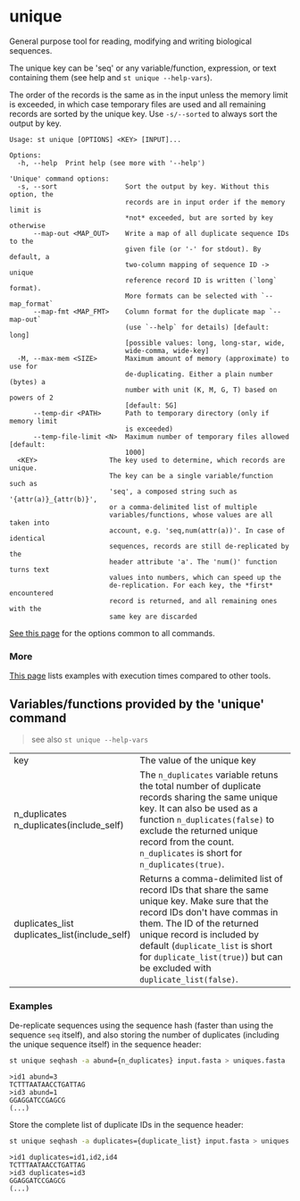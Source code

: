 # unique
General purpose tool for reading, modifying and writing biological sequences.

The unique key can be 'seq' or any variable/function, expression, or
text containing them (see <KEY> help and `st unique --help-vars`).

The order of the records is the same as in the input unless the memory limit
is exceeded, in which case temporary files are used and all remaining records
are sorted by the unique key. Use `-s/--sorted` to always sort the output
by key.


```
Usage: st unique [OPTIONS] <KEY> [INPUT]...

Options:
  -h, --help  Print help (see more with '--help')

'Unique' command options:
  -s, --sort                 Sort the output by key. Without this option, the
                             records are in input order if the memory limit is
                             *not* exceeded, but are sorted by key otherwise
      --map-out <MAP_OUT>    Write a map of all duplicate sequence IDs to the
                             given file (or '-' for stdout). By default, a
                             two-column mapping of sequence ID -> unique
                             reference record ID is written (`long` format).
                             More formats can be selected with `--map_format`
      --map-fmt <MAP_FMT>    Column format for the duplicate map `--map-out`
                             (use `--help` for details) [default: long]
                             [possible values: long, long-star, wide,
                             wide-comma, wide-key]
  -M, --max-mem <SIZE>       Maximum amount of memory (approximate) to use for
                             de-duplicating. Either a plain number (bytes) a
                             number with unit (K, M, G, T) based on powers of 2
                             [default: 5G]
      --temp-dir <PATH>      Path to temporary directory (only if memory limit
                             is exceeded)
      --temp-file-limit <N>  Maximum number of temporary files allowed [default:
                             1000]
  <KEY>                  The key used to determine, which records are unique.
                         The key can be a single variable/function such as
                         'seq', a composed string such as '{attr(a)}_{attr(b)}',
                         or a comma-delimited list of multiple
                         variables/functions, whose values are all taken into
                         account, e.g. 'seq,num(attr(a))'. In case of identical
                         sequences, records are still de-replicated by the
                         header attribute 'a'. The 'num()' function turns text
                         values into numbers, which can speed up the
                         de-replication. For each key, the *first* encountered
                         record is returned, and all remaining ones with the
                         same key are discarded
```
[See this page](opts.md) for the options common to all commands.
### More

[This page](comparison.md#unique) lists examples with execution times compared
to other tools.

## Variables/functions provided by the 'unique' command
> see also `st unique --help-vars`



| | |
|-|-|
| key | The value of the unique key |
| n_duplicates<br />n_duplicates(include_self) | The `n_duplicates` variable retuns the total number of duplicate records sharing the same unique key. It can also be used as a function `n_duplicates(false)` to exclude the returned unique record from the count. `n_duplicates` is short for `n_duplicates(true)`. |
| duplicates_list<br />duplicates_list(include_self) | Returns a comma-delimited list of record IDs that share the same unique key. Make sure that the record IDs don't have commas in them. The ID of the returned unique record is included by default (`duplicate_list` is short for `duplicate_list(true)`) but can be excluded with `duplicate_list(false)`. |

### Examples
De-replicate sequences using the sequence hash (faster than using the sequence `seq` itself), and also storing the number of duplicates (including the unique sequence itself) in the sequence header:
```bash
st unique seqhash -a abund={n_duplicates} input.fasta > uniques.fasta
```
```
>id1 abund=3
TCTTTAATAACCTGATTAG
>id3 abund=1
GGAGGATCCGAGCG
(...)
```
Store the complete list of duplicate IDs in the sequence header:
```bash
st unique seqhash -a duplicates={duplicate_list} input.fasta > uniques.fasta
```
```
>id1 duplicates=id1,id2,id4
TCTTTAATAACCTGATTAG
>id3 duplicates=id3
GGAGGATCCGAGCG
(...)
```
